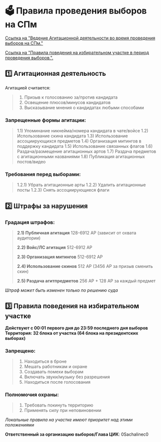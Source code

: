 # 🗳️ Правила проведения выборов на СПм

[Ссылка на "Ведение Агитационной деятельности во время проведения выборов на СПм."](https://docs.google.com/document/d/1i27evdIXzxZebePw-TJgIR36BnB3yekelVCFsCTVvfA/edit) 

[Ссылка на "Правила поведения на избирательном участке в период проведения выборов.".](https://docs.google.com/document/d/1nLaa2cGtTUuL58GVdmUdDzO6sXZJuCEY1ELPjo7v3gY/edit)

## 1️⃣ Агитационная деятельность

Агитацией считается:

> 1. Призыв к голосованию за/против кандидата
> 2. Освещение плюсов/минусов кандидатов
> 3. Высказывание мнения о кандидатах любыми способами

### Запрещенные формы агитации:

> 1.1) Упоминание никнейма/номера кандидата в чате/войсе
> 1.2) Использование скина кандидата
> 1.3) Использование ассоциирующихся предметов
> 1.4) Организация митингов в поддержку кандидата
> 1.5) Использование связанных флагов
> 1.6) Раздача/размещение агитационных артов
> 1.7) Раздача предметов с агитационными названиями
> 1.8) Публикация агитационных постов/видео

### Требования перед выборами:

> 1.2.1) Убрать агитационные арты
> 1.2.2) Удалить агитационные посты
> 1.2.3) Снять ассоциирующиеся флаги

## 2️⃣ Штрафы за нарушения

### Градация штрафов:

> **2.1) Публичная агитация**
> 128-6912 АР (зависит от охвата аудитории)
>
> **2.2) Войс/ЛС агитация**
> 512-6912 АР
>
> **2.3) Организация митингов**
> 512-6912 АР
>
> **2.4) Использование скинов**
> 512 АР (3456 АР за призыв сменить скин)
>
> **2.5) Раздача агитпредметов**
> 256 АР + 128 АР за каждый предмет

*Штраф может быть изменен только по решению суда*

## 3️⃣ Правила поведения на избирательном участке

**Действуют с 00:01 первого дня до 23:59 последнего дня выборов**
**Территория: 32 блока от участка (64 блока на президентских выборах)**

### Запрещено:

> 1. Находиться в броне
> 2. Мешать работникам и охране
> 3. Создавать помехи выборам
> 4. Включать звуки/музыку без разрешения
> 5. Находиться после голосования

### Полномочия охраны:

> 1. Требовать покинуть территорию
> 2. Применять силу при неповиновении

*Локальные правила на участке имеют приоритет над этими положениями*

**Ответственный за организацию выборов/Глава ЦИК**: 0Sachalinec0
